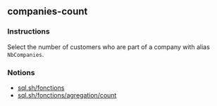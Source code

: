 ## companies-count

### Instructions

Select the number of customers who are part of a company with alias `NbCompanies`.

### Notions

- [sql.sh/fonctions](https://sql.sh/fonctions)
- [sql.sh/fonctions/agregation/count](https://sql.sh/fonctions/agregation/count)
